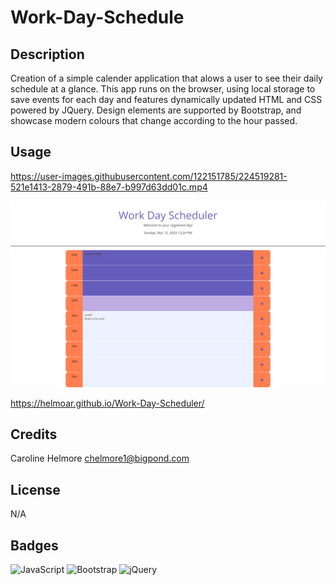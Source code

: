 # Work-Day-Schedule

## Description

Creation of a simple calender application that alows a user to see their daily schedule at a glance. This app runs on the browser, using local storage to save events for each day and features dynamically updated HTML and CSS powered by JQuery. Design elements are supported by Bootstrap, and showcase modern colours that change according to the hour passed.

## Usage

https://user-images.githubusercontent.com/122151785/224519281-521e1413-2879-491b-88e7-b997d63dd01c.mp4

![screenshot of Work Day Scheduler](./asssets/Work-Day-Scheduler.png)

https://helmoar.github.io/Work-Day-Scheduler/

## Credits

Caroline Helmore 
chelmore1@bigpond.com

## License

N/A

## Badges

![JavaScript](https://img.shields.io/badge/javascript-%23323330.svg?style=for-the-badge&logo=javascript&logoColor=%23F7DF1E)
![Bootstrap](https://img.shields.io/badge/bootstrap-%23563D7C.svg?style=for-the-badge&logo=bootstrap&logoColor=white)
![jQuery](https://img.shields.io/badge/jquery-%230769AD.svg?style=for-the-badge&logo=jquery&logoColor=white)



